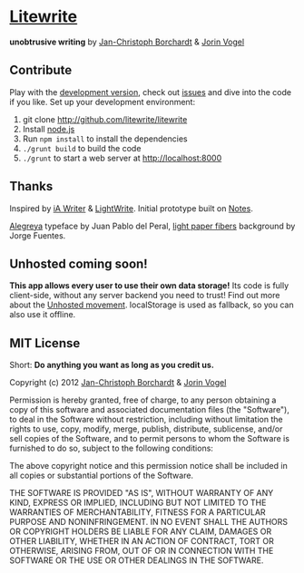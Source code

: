 # [Litewrite](http://litewrite.net)
**unobtrusive writing** by [Jan-Christoph Borchardt](http://jancborchardt.net) & [Jorin Vogel](http://jorin-vogel.com)

## Contribute

Play with the [development version](http://litewrite.github.com/litewrite), check out [issues](http://github.com/litewrite/litewrite/issues) and dive into the code if you like. Set up your development environment:

1. git clone http://github.com/litewrite/litewrite
2. Install [node.js](http://nodejs.org/#download)
3. Run `npm install` to install the dependencies
4. `./grunt build` to build the code
5. `./grunt` to start a web server at [http://localhost:8000](http://localhost:8000)


## Thanks

Inspired by [iA Writer](http://iawriter.com) & [LightWrite](http://gun.io/w). Initial prototype built on [Notes](http://nv.github.com/notes).

[Alegreya](http://www.huertatipografica.com.ar/tipografias/alegreya/ejemplos.html) typeface by Juan Pablo del Peral, [light paper fibers](http://subtlepatterns.com/?p=1311) background by Jorge Fuentes.


## Unhosted coming soon!

**This app allows every user to use their own data storage!** Its code is fully client-side, without any server backend you need to trust! Find out more about the [Unhosted movement](http://unhosted.org). localStorage is used as fallback, so you can also use it offline.


## MIT License

Short: **Do anything you want as long as you credit us.**

Copyright (c) 2012 [Jan-Christoph Borchardt](http://jancborchardt.net) & [Jorin Vogel](http://jorin-vogel.com)

Permission is hereby granted, free of charge, to any person obtaining
a copy of this software and associated documentation files (the
"Software"), to deal in the Software without restriction, including
without limitation the rights to use, copy, modify, merge, publish,
distribute, sublicense, and/or sell copies of the Software, and to
permit persons to whom the Software is furnished to do so, subject to
the following conditions:

The above copyright notice and this permission notice shall be
included in all copies or substantial portions of the Software.

THE SOFTWARE IS PROVIDED "AS IS", WITHOUT WARRANTY OF ANY KIND,
EXPRESS OR IMPLIED, INCLUDING BUT NOT LIMITED TO THE WARRANTIES OF
MERCHANTABILITY, FITNESS FOR A PARTICULAR PURPOSE AND
NONINFRINGEMENT. IN NO EVENT SHALL THE AUTHORS OR COPYRIGHT HOLDERS BE
LIABLE FOR ANY CLAIM, DAMAGES OR OTHER LIABILITY, WHETHER IN AN ACTION
OF CONTRACT, TORT OR OTHERWISE, ARISING FROM, OUT OF OR IN CONNECTION
WITH THE SOFTWARE OR THE USE OR OTHER DEALINGS IN THE SOFTWARE.
